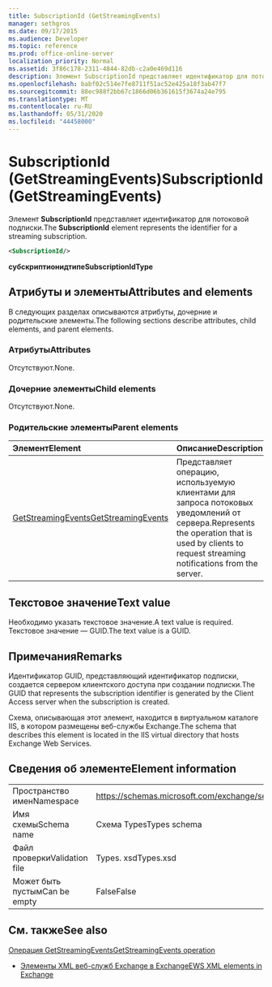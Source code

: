 ```yaml
---
title: SubscriptionId (GetStreamingEvents)
manager: sethgros
ms.date: 09/17/2015
ms.audience: Developer
ms.topic: reference
ms.prod: office-online-server
localization_priority: Normal
ms.assetid: 3f86c178-2311-4844-82db-c2a0e469d116
description: Элемент SubscriptionId представляет идентификатор для потоковой подписки.
ms.openlocfilehash: babf02c514e7fe8711f51ac52e425a18f3ab47f7
ms.sourcegitcommit: 88ec988f2bb67c1866d06b361615f3674a24e795
ms.translationtype: MT
ms.contentlocale: ru-RU
ms.lasthandoff: 05/31/2020
ms.locfileid: "44458000"
---
```

# <a name="subscriptionid-getstreamingevents"></a><span data-ttu-id="48203-103">SubscriptionId (GetStreamingEvents)</span><span class="sxs-lookup"><span data-stu-id="48203-103">SubscriptionId (GetStreamingEvents)</span></span>

<span data-ttu-id="48203-104">Элемент **SubscriptionId** представляет идентификатор для потоковой подписки.</span><span class="sxs-lookup"><span data-stu-id="48203-104">The **SubscriptionId** element represents the identifier for a streaming subscription.</span></span> 
  
```XML
<SubscriptionId/>
```

 <span data-ttu-id="48203-105">**субскриптионидтипе**</span><span class="sxs-lookup"><span data-stu-id="48203-105">**SubscriptionIdType**</span></span>
## <a name="attributes-and-elements"></a><span data-ttu-id="48203-106">Атрибуты и элементы</span><span class="sxs-lookup"><span data-stu-id="48203-106">Attributes and elements</span></span>

<span data-ttu-id="48203-107">В следующих разделах описываются атрибуты, дочерние и родительские элементы.</span><span class="sxs-lookup"><span data-stu-id="48203-107">The following sections describe attributes, child elements, and parent elements.</span></span>
  
### <a name="attributes"></a><span data-ttu-id="48203-108">Атрибуты</span><span class="sxs-lookup"><span data-stu-id="48203-108">Attributes</span></span>

<span data-ttu-id="48203-109">Отсутствуют.</span><span class="sxs-lookup"><span data-stu-id="48203-109">None.</span></span>
  
### <a name="child-elements"></a><span data-ttu-id="48203-110">Дочерние элементы</span><span class="sxs-lookup"><span data-stu-id="48203-110">Child elements</span></span>

<span data-ttu-id="48203-111">Отсутствуют.</span><span class="sxs-lookup"><span data-stu-id="48203-111">None.</span></span>
  
### <a name="parent-elements"></a><span data-ttu-id="48203-112">Родительские элементы</span><span class="sxs-lookup"><span data-stu-id="48203-112">Parent elements</span></span>

|<span data-ttu-id="48203-113">**Элемент**</span><span class="sxs-lookup"><span data-stu-id="48203-113">**Element**</span></span>|<span data-ttu-id="48203-114">**Описание**</span><span class="sxs-lookup"><span data-stu-id="48203-114">**Description**</span></span>|
|:-----|:-----|
|[<span data-ttu-id="48203-115">GetStreamingEvents</span><span class="sxs-lookup"><span data-stu-id="48203-115">GetStreamingEvents</span></span>](getstreamingevents.md) <br/> |<span data-ttu-id="48203-116">Представляет операцию, используемую клиентами для запроса потоковых уведомлений от сервера.</span><span class="sxs-lookup"><span data-stu-id="48203-116">Represents the operation that is used by clients to request streaming notifications from the server.</span></span>  <br/> |
   
## <a name="text-value"></a><span data-ttu-id="48203-117">Текстовое значение</span><span class="sxs-lookup"><span data-stu-id="48203-117">Text value</span></span>

<span data-ttu-id="48203-118">Необходимо указать текстовое значение.</span><span class="sxs-lookup"><span data-stu-id="48203-118">A text value is required.</span></span> <span data-ttu-id="48203-119">Текстовое значение — GUID.</span><span class="sxs-lookup"><span data-stu-id="48203-119">The text value is a GUID.</span></span>
  
## <a name="remarks"></a><span data-ttu-id="48203-120">Примечания</span><span class="sxs-lookup"><span data-stu-id="48203-120">Remarks</span></span>

<span data-ttu-id="48203-121">Идентификатор GUID, представляющий идентификатор подписки, создается сервером клиентского доступа при создании подписки.</span><span class="sxs-lookup"><span data-stu-id="48203-121">The GUID that represents the subscription identifier is generated by the Client Access server when the subscription is created.</span></span>
  
<span data-ttu-id="48203-122">Схема, описывающая этот элемент, находится в виртуальном каталоге IIS, в котором размещены веб-службы Exchange.</span><span class="sxs-lookup"><span data-stu-id="48203-122">The schema that describes this element is located in the IIS virtual directory that hosts Exchange Web Services.</span></span>
  
## <a name="element-information"></a><span data-ttu-id="48203-123">Сведения об элементе</span><span class="sxs-lookup"><span data-stu-id="48203-123">Element information</span></span>

|||
|:-----|:-----|
|<span data-ttu-id="48203-124">Пространство имен</span><span class="sxs-lookup"><span data-stu-id="48203-124">Namespace</span></span>  <br/> |https://schemas.microsoft.com/exchange/services/2006/types  <br/> |
|<span data-ttu-id="48203-125">Имя схемы</span><span class="sxs-lookup"><span data-stu-id="48203-125">Schema name</span></span>  <br/> |<span data-ttu-id="48203-126">Схема Types</span><span class="sxs-lookup"><span data-stu-id="48203-126">Types schema</span></span>  <br/> |
|<span data-ttu-id="48203-127">Файл проверки</span><span class="sxs-lookup"><span data-stu-id="48203-127">Validation file</span></span>  <br/> |<span data-ttu-id="48203-128">Types. xsd</span><span class="sxs-lookup"><span data-stu-id="48203-128">Types.xsd</span></span>  <br/> |
|<span data-ttu-id="48203-129">Может быть пустым</span><span class="sxs-lookup"><span data-stu-id="48203-129">Can be empty</span></span>  <br/> |<span data-ttu-id="48203-130">False</span><span class="sxs-lookup"><span data-stu-id="48203-130">False</span></span>  <br/> |
   
## <a name="see-also"></a><span data-ttu-id="48203-131">См. также</span><span class="sxs-lookup"><span data-stu-id="48203-131">See also</span></span>



[<span data-ttu-id="48203-132">Операция GetStreamingEvents</span><span class="sxs-lookup"><span data-stu-id="48203-132">GetStreamingEvents operation</span></span>](getstreamingevents-operation.md)


- [<span data-ttu-id="48203-133">Элементы XML веб-служб Exchange в Exchange</span><span class="sxs-lookup"><span data-stu-id="48203-133">EWS XML elements in Exchange</span></span>](ews-xml-elements-in-exchange.md)

